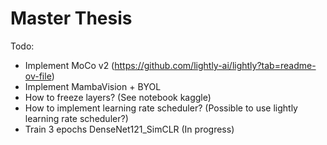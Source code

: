 # Master Thesis

Todo:
- Implement MoCo v2 (https://github.com/lightly-ai/lightly?tab=readme-ov-file)
- Implement MambaVision + BYOL
- How to freeze layers? (See notebook kaggle)
- How to implement learning rate scheduler? (Possible to use lightly learning rate scheduler?)
- Train 3 epochs DenseNet121_SimCLR (In progress)